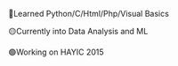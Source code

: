 🔴Learned Python/C/Html/Php/Visual Basics

🟡Currently into Data Analysis and ML

🟢Working on HAYIC 2015
